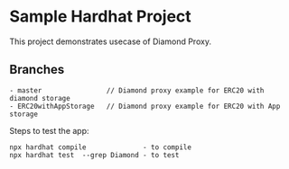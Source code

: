 # Sample Hardhat Project

This project demonstrates usecase of Diamond Proxy. 

## Branches 
```shell
- master                // Diamond proxy example for ERC20 with diamond storage 
- ERC20withAppStorage   // Diamond proxy example for ERC20 with App storage
```

Steps to test the app:

```shell
npx hardhat compile              - to compile 
npx hardhat test  --grep Diamond - to test 
```
